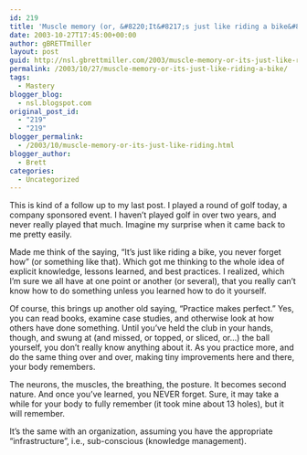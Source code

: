 ```yaml
---
id: 219
title: 'Muscle memory (or, &#8220;It&#8217;s just like riding a bike&#8230;&#8221;)'
date: 2003-10-27T17:45:00+00:00
author: gBRETTmiller
layout: post
guid: http://nsl.gbrettmiller.com/2003/muscle-memory-or-its-just-like-riding-a-bike
permalink: /2003/10/27/muscle-memory-or-its-just-like-riding-a-bike/
tags:
  - Mastery
blogger_blog:
  - nsl.blogspot.com
original_post_id:
  - "219"
  - "219"
blogger_permalink:
  - /2003/10/muscle-memory-or-its-just-like-riding.html
blogger_author:
  - Brett
categories:
  - Uncategorized
---
```

This is kind of a follow up to my last post. I played a round of golf today, a company sponsored event. I haven&#8217;t played golf in over two years, and never really played that much. Imagine my surprise when it came back to me pretty easily. 

Made me think of the saying, &#8220;It&#8217;s just like riding a bike, you never forget how&#8221; (or something like that). Which got me thinking to the whole idea of explicit knowledge, lessons learned, and best practices. I realized, which I&#8217;m sure we all have at one point or another (or several), that you really can&#8217;t know how to do something unless you learned how to do it yourself.

Of course, this brings up another old saying, &#8220;Practice makes perfect.&#8221; Yes, you can read books, examine case studies, and otherwise look at how others have done something. Until you&#8217;ve held the club in your hands, though, and swung at (and missed, or topped, or sliced, or&#8230;) the ball yourself, you don&#8217;t really know anything about it. As you practice more, and do the same thing over and over, making tiny improvements here and there, your body remembers. 

The neurons, the muscles, the breathing, the posture. It becomes second nature. And once you&#8217;ve learned, you NEVER forget. Sure, it may take a while for your body to fully remember (it took mine about 13 holes), but it will remember.

It&#8217;s the same with an organization, assuming you have the appropriate &#8220;infrastructure&#8221;, i.e., sub-conscious (knowledge management).